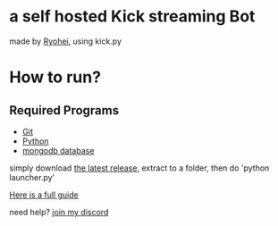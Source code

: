# a self hosted Kick streaming Bot
made by [Ryohei](https://kick.com/Ryohei), using kick.py 

# How to run?
## Required Programs
- [Git](https://git-scm.com/)
- [Python](https://www.python.org/)
- [mongodb database](https://www.mongodb.com/atlas/database)

simply download [the latest release](https://github.com/VaatiTheMinish/Kick-Streaming-Bot/releases), extract to a folder,
then do 'python launcher.py' 

[Here is a full guide](https://github.com/VaatiTheMinish/Kick-Streaming-Bot/wiki/Installation) 


need help? [join my discord ](https://discord.gg/2RmfmW28WZ)



